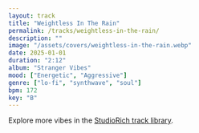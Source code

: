 ```yaml
---
layout: track
title: "Weightless In The Rain"
permalink: /tracks/weightless-in-the-rain/
description: ""
image: "/assets/covers/weightless-in-the-rain.webp"
date: 2025-01-01
duration: "2:12"
album: "Stranger Vibes"
mood: ["Energetic", "Aggressive"]
genre: ["lo-fi", "synthwave", "soul"]
bpm: 172
key: "B"
---
```


Explore more vibes in the [StudioRich track library](/tracks/).

